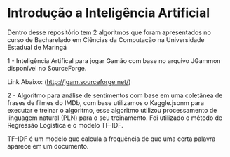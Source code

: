 # Introdução a Inteligência Artificial
Dentro desse repositório tem 2 algoritmos que foram apresentados no curso
de Bacharelado em Ciências da Computação na Universidade Estadual de Maringá 


1 - Inteligência Artifical para jogar Gamão com base no arquivo JGammon disponível no SourceForge.

Link Abaixo:
(http://jgam.sourceforge.net/)

2 - Algoritmo para análise de sentimentos com base em uma coletânea de frases de filmes do IMDb, com base utilizamos o Kaggle.jsonm para executar e treinar o algoritmo, esse algoritmo utilizou processamento de linguagem natural (PLN) para o seu treinamento. Foi utilizado o método de Regressão Logística e o modelo TF-IDF.

TF-IDF é um modelo que calcula a frequência de que uma certa palavra aparece em um documento.
